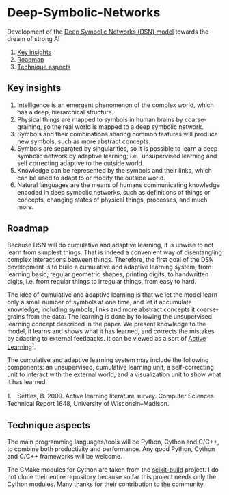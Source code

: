 # Deep-Symbolic-Networks
Development of the [Deep Symbolic Networks (DSN) model](https://github.com/qunzhi/Deep-Symbolic-Networks/blob/master/concept.md) towards the dream of strong AI

1. [Key insights](#key-insights)
2. [Roadmap](#roadmap)
3. [Technique aspects](#technique-aspects)

## Key insights
1. Intelligence is an emergent phenomenon of the complex world, which has a deep, hierarchical structure.
2. Physical things are mapped to symbols in human brains by coarse-graining, so the real world is mapped to a deep symbolic network.
3. Symbols and their combinations sharing common features will produce new symbols, such as more abstract concepts.
5. Symbols are separated by singularities, so it is possible to learn a deep symbolic network by adaptive learning; i.e., unsupervised learning and self correcting adaptive to the outside world.
4. Knowledge can be represented by the symbols and their links, which can be used to adapt to or modify the outside world.
5. Natural languages are the means of humans communicating knowledge encoded in deep symbolic networks, such as definitions of things or concepts, changing states of physical things, processes, and much more.

## Roadmap
Because DSN will do cumulative and adaptive learning, it is unwise to not learn from simplest things. That is indeed a convenient way of disentangling complex interactions between things. Therefore, the first goal of the DSN development is to build a cumulative and adaptive learning system, from learning basic, regular geometric shapes, printing digits, to handwritten digits, i.e. from regular things to irregular things, from easy to hard. 

The idea of cumulative and adaptive learning is that we let the model learn only a small number of symbols at one time, and let it accumulate knowledge, including symbols, links and more abstract concepts it coarse-grains from the data. The learning is done by following the unsupervised learning concept described in the paper. We present knowledge to the model, it learns and shows what it has learned, and corrects the mistakes by adapting to external feedbacks. It can be viewed as a sort of [Active Learning](http://burrsettles.com/pub/settles.activelearning.pdf)<sup>1</sup>.

The cumulative and adaptive learning system may include the following components: an unsupervised, cumulative learning unit, a self-correcting unit to interact with the external world, and a visualization unit to show what it has learned.  


1.　Settles, B. 2009. Active learning literature survey. Computer Sciences Technical Report 1648, University of Wisconsin–Madison.

## Technique aspects
The main programming languages/tools will be Python, Cython and C/C++, to combine both productivity and performance. Any good Python, Cython and C/C++ frameworks will be welcome. 

The CMake modules for Cython are taken from the [scikit-build](https://github.com/scikit-build/scikit-build) project. I do not clone their entire repository because so far this project needs only the Cython modules. Many thanks for their contribution to the community.

